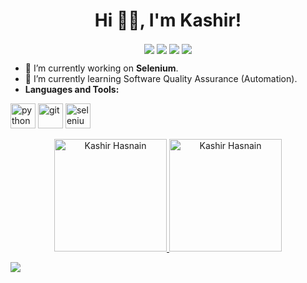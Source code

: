 <h1 align="center"> Hi 👋🏽, I'm Kashir!</h1>

<div align="center">
  <a href="https://facebook.com/kashirhasnainoffical" target="_blank"><img align="center" src="https://img.icons8.com/bubbles/50/000000/facebook.png" /></a>
  <a href="https://instagram.com/kashirhasnainoffical" target="_blank"><img align="center" src="https://img.icons8.com/bubbles/50/000000/instagram-new.png" /></a>
  <a href="https://linkedin.com/in/kashirhasnainoffical" target="_blank"><img align="center" src="https://img.icons8.com/bubbles/50/000000/linkedin.png" /></a>
 <a href="https://github.com/kashirhasnainoffical" target="_blank"><img align="center" src="https://img.icons8.com/bubbles/50/000000/github.png" /></a>
</div>

- 🔭 I’m currently working on  **Selenium**.
- 🌱 I’m currently learning Software Quality Assurance (Automation).
- **Languages and Tools:**
 <p>
 
 

 <img src="https://icongr.am/devicon/python-original.svg?size=128&color=currentColor" alt="python" width="40" height="40"/>


 
 <img src="https://icongr.am/devicon/git-original.svg?size=128&color=currentColor" alt="git" width="40" height="40"/>
 <img src="https://raw.githubusercontent.com/detain/svg-logos/780f25886640cef088af994181646db2f6b1a3f8/svg/selenium-logo.svg" alt="selenium" width="40" height="40"/>



<p align="center">
	<a href="https://github.com/Kashirhasnainoffical">
		  <img height="180em"  src="https://github-readme-stats.vercel.app/api?username=Kashirhasnainoffical&show_icons=true&locale=en&theme=dark&include_all_commits=true&count_private=true" alt="Kashir Hasnain"/>
		  <img height="180em" src="https://github-readme-stats.vercel.app/api/top-langs?username=kashirhasnainoffical&show_icons=true&locale=en&layout=compact&langs_count=8&theme=dark" alt="Kashir Hasnain"/>
	</a>
</p>

</p>


  







![](https://visitor-badge.glitch.me/badge?page_id=kashirhasnainoffical.kashirhasnainoffical)










                                                 
                                                                      


